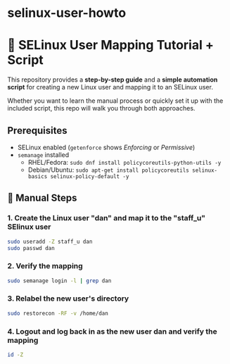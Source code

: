 # selinux-user-howto

# 🔐 SELinux User Mapping Tutorial + Script

This repository provides a **step-by-step guide** and a **simple automation script** for creating a new Linux user and mapping it to an SELinux user.  

Whether you want to learn the manual process or quickly set it up with the included script, this repo will walk you through both approaches.

## Prerequisites
- SELinux enabled (`getenforce` shows *Enforcing* or *Permissive*)
- `semanage` installed  
  - RHEL/Fedora: `sudo dnf install policycoreutils-python-utils -y`  
  - Debian/Ubuntu: `sudo apt-get install policycoreutils selinux-basics selinux-policy-default -y`
 
## 📖 Manual Steps

### 1. Create the Linux user "dan" and map it to the "staff_u" SElinux user
```bash
sudo useradd -Z staff_u dan
sudo passwd dan
```

### 2. Verify the mapping
```bash
sudo semanage login -l | grep dan
```

### 3. Relabel the new user's directory
```bash
sudo restorecon -RF -v /home/dan
```

### 4. Logout and log back in as the new user dan and verify the mapping
```bash
id -Z
```


